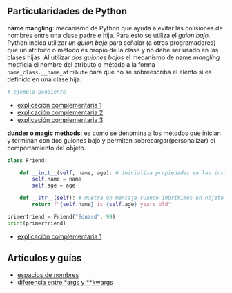 ## Particularidades de Python 

**name mangling**: mecanismo de Python que ayuda a evitar las colisiones de nombres entre una clase padre e hija. Para esto se utiliza el *guion bajo*. Python indica utilizar *un guion bajo* para señalar (a otros programadores) que un atributo o método es propio de la clase y no debe ser usado en las clases hijas. Al utilizar  *dos guiones bajos* el mecanismo de name *mangling* modficia el nombre del atributo o método a la forma `name_class.__name_atribute` para que no se sobreescriba el elento si es definido en una clase hija.

```python
# ejemplo pendiente
```

- [explicación complementaria 1](https://www.youtube.com/watch?v=ALZmCy2u0jQ)
- [explicación complementaria 2](https://www.geeksforgeeks.org/name-mangling-in-python/)
- [explicación complementaria 3](https://medium.com/analytics-vidhya/python-name-mangling-and-how-to-use-underscores-e67b529f744f) 

**dunder o magic methods**: es como se denomina a los métodos que inician y terminan con dos guiones bajo y permiten sobrecargar(personalizar) el comportamiento del objeto.

```python
class Friend:

    def __init__(self, name, age): # inicializa propiedades en las instancias de la clase
        self.name = name
        self.age = age

    def __str__(self): # muetra un mensaje cuando imprimimos un objeto de la clase de forma directa
        return f"{self.name} is {self.age} years old"

primerfriend = Friend("Eduard", 99)
print(primerfriend)
```

- [explicación complementaria 1](https://www.geeksforgeeks.org/dunder-magic-methods-python/)

## Artículos y guías

- [espacios de nombres](https://j2logo.com/python/tutorial/espacios-de-nombres-modulos-y-paquetes/)
- [diferencia entre *args y **kwargs](https://j2logo.com/args-y-kwargs-en-python/)

